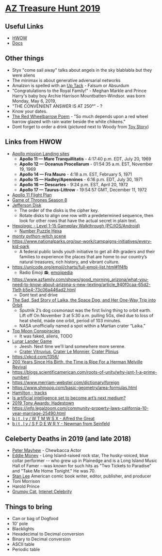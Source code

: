 # [AZ Treasure Hunt 2019](https://www.aztreasurehunt.org)


## Useful Links
* [HWOW](https://static1.squarespace.com/static/5897cdaf1b10e38edfed6ea7/t/5d94080b2b724c0a5185730f/1569982476384/HWOW_2019_Final.pdf)
* [Docs](https://www.aztreasurehunt.org/docs)



## Other things
* Styx "come sail away" talks about angels in the sky blablabla but they were aliens
* The minimax is about generative adversarial networks
* AmaIzon is spelled with an [Up Tack](https://en.wikipedia.org/wiki/Up_tack) - Falsum or Absurdum
* "Congratulations to the Royal Family!" -  Meghan Markle and Prince Harry's baby boy Archie Harrison Mountbatten-Windsor. was born Monday, May 6, 2019, 
* "THE CONVENIENT ANSWER IS AT 250°" - ?
* Know your dates.
* [The Red Wheelbarrow Poem](https://en.wikipedia.org/wiki/The_Red_Wheelbarrow) - "So much depends
upon a red wheel barrow glazed with rain water beside the white chikens."
* Dont forget to order a drink (pictured next to Woody from [Toy Story](https://en.wikipedia.org/wiki/Toy_Story_4))

## Links from HWOW
* [Apollo mission Landing sites](https://airandspace.si.edu/explore-and-learn/topics/apollo/apollo-program/landing-missions/sites.cfm)
	* **Apollo 11 — Mare Tranquillitatis** - 4:17:40 p.m. EDT, July 20, 1969
	* **Apollo 12 — Oceanus Procellarum** - 01:54:35 a.m. EST, November 19, 1969
	* **Apollo 14 — Fra Mauro** - 4:18 a.m. EST, February 5, 1971
	* **Apollo 15 — Hadley/Apennines** - 6:16 p.m. EDT, July 30, 1971
	* **Apollo 16 — Descartes** - 9:24 p.m. EST, April 20, 1972
	* **Apollo 17 — Taurus-Littrow** - 19:54:57 GMT, December 11, 1972
* [Apollo 11 Flight Plan](https://www.smithsonianmag.com/us-history/apollo-11-flight-plan-180957225/)
* [Game of Thrones Season 8](https://en.wikipedia.org/wiki/Game_of_Thrones_\(season_8\)#Episodes)
* [Jefferson Disk](https://en.wikipedia.org/wiki/Jefferson_disk)
	* The order of the disks is the cipher key.
	* Rotate disks to align one row with a predetermined sequence, then look for other rows that have the actual secret in plain text.
* [Hexologic - Level 1-15 Gameplay Walkthrough (PC/IOS/Android)](https://www.youtube.com/watch?v=PlsKv4Cn6ZE)
	* [Number Puzzle Hexa](https://play.google.com/store/apps/details?id=com.bitmango.go.numberpuzzlehexa&hl=en_US)
* [monty python-witch scene](https://www.youtube.com/watch?v=yp_l5ntikaU)
* https://www.nationalparks.org/our-work/campaigns-initiatives/every-kid-park
	* A federal public lands youth initiative to get all 4th graders and their families to experience the places that are home to our country’s natural treasures, rich history, and vibrant culture.
* https://unicode.org/emoji/charts/full-emoji-list.html#1f4fb
	* Radio Emoji :radio:, [emojipedia](https://emojipedia.org/radio/)
* https://www.azfamily.com/shows/good_morning_arizona/what-you-need-to-know-about-arizona-s-new-texting/article_940f0caa-65d2-11e9-b5e4-73c06a446ad2.html
	* Dont text and drive
* [The Sad, Sad Story of Laika, the Space Dog, and Her One-Way Trip into Orbit](https://www.smithsonianmag.com/smithsonian-institution/sad-story-laika-space-dog-and-her-one-way-trip-orbit-1-180968728/)
	* Sputnik 2’s dog cosmonaut was the first living thing to orbit earth. Lift off On November 3 at 5:30 a.m. pulling 5Gs, died due to loss of heat sheild, made one orbit, period of 103 minutes. 
	* NASA unofficially named a spot within a Martian crater “Laika.”
* [Top Moon Conspiracies](https://www.livescience.com/65984-top-moon-conspiracies.html) 
	* It was faked, aliens, TODO
* [Lunar Lander Game](https://scratch.mit.edu/projects/307529682/fullscreen/)
	* Jeesh. Next time we'll land somewhere more serene.
	* [Crater Vitruvius](https://en.wikipedia.org/wiki/Vitruvius_\(crater\)), [Crater Le Monnier](https://en.wikipedia.org/wiki/Le_Monnier_\(crater\)), [Crater Plinius](https://en.wikipedia.org/wiki/Plinius_\(crater\))
* https://xkcd.com/1356/
* [200 Years Since His Birth, the Time is Ripe For a Herman Melville Revival](https://thewire.in/books/herman-melville-200-years)
* https://blogs.scientificamerican.com/roots-of-unity/why-isnt-1-a-prime-number/
* https://www.merriam-webster.com/dictionary/foreign
* https://www.shmoop.com/basic-geometry/area-formulas.html
* [Hamilton - tracks](https://en.wikipedia.org/wiki/Hamilton_\(album\)\#Track_listing)
* [Is artificial intelligence set to become art’s next medium?](https://www.christies.com/features/A-collaboration-between-two-artists-one-human-one-a-machine-9332-1.aspx)
* [2019 Tony Awards: Hadestown](https://www.youtube.com/watch?v=XgIGeMBsQf4)
* https://info.legalzoom.com/community-property-laws-california-10-year-marriage-25490.html
* [b i t . l y / W T M W S X - Alfred the Great](https://en.wikipedia.org/wiki/Alfred_the_Great)
* [b i t . l y / S F D E W R Y - Newman from Seinfeld](https://en.wikipedia.org/wiki/Newman_\(Seinfeld\))


## Celeberty Deaths in 2019 (and late 2018)
* [Peter Mayhew](https://en.wikipedia.org/wiki/Peter_Mayhew) - Chewbacca Actor
* [Eddie Money](https://en.wikipedia.org/wiki/Eddie_Money) - Long Island-raised rock star, The husky-voiced, blue collar performer -- who grew up in Plainedge and is a Long Island Music Hall of Famer --was known for such hits as "Two Tickets to Paradise" and "Take Me Home Tonight."  He was 70.
* [Stan Lee](https://en.wikipedia.org/wiki/Stan_Lee) American comic book writer, editor, publisher, and producer
* Toni Morrison
* Harold Prince
* [Grumpy Cat](https://en.wikipedia.org/wiki/Grumpy_Cat), [Intenet Celebrity](https://twitter.com/RealGrumpyCat)

## Things to bring
* Can or bag of Dogfood
* 10' pole
* Blacklights
* Hexadecimal to Decimal conversion
* Binary to Decimal conversion
* ASCII table
* Periodic table
